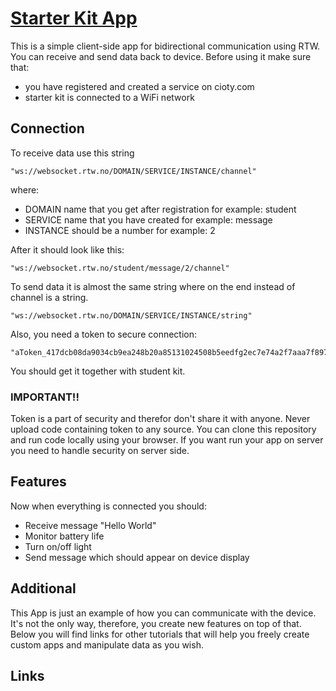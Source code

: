 # [Starter Kit App](https://nornir-academy.github.io/starter-kit-app/)
This is a simple client-side app for bidirectional communication using RTW. You
can receive and send data back to device. Before using it make sure that:
- you have registered and created a service on cioty.com
- starter kit is connected to a WiFi network

## Connection
To receive data use this string
```
"ws://websocket.rtw.no/DOMAIN/SERVICE/INSTANCE/channel"
```
where:
- DOMAIN name that you get after registration for example: student
- SERVICE name that you have created for example: message
- INSTANCE should be a number for example: 2

After it should look like this:
```
"ws://websocket.rtw.no/student/message/2/channel"
```

To send data it is almost the same string where on the end instead of channel
is a string.
```
"ws://websocket.rtw.no/DOMAIN/SERVICE/INSTANCE/string"
```

Also, you need a token to secure connection:
```
"aToken_417dcb08da9034cb9ea248b20a85131024508b5eedfg2ec7e74a2f7aaa7f8977"
```
You should get it together with student kit.

### IMPORTANT!!
Token is a part of security and therefor don't share it with anyone. Never
upload code containing token to any source. You can clone this repository and
run code locally using your browser. If you want run your app on server you need
to handle security on server side.

## Features
Now when everything is connected you should:
- Receive message "Hello World"
- Monitor battery life
- Turn on/off light
- Send message which should appear on device display

## Additional
This App is just an example of how you can communicate with the device. It's
not the only way, therefore, you create new features on top of that. Below you
will find links for other tutorials that will help you freely create custom apps
and manipulate data as you wish.

## Links
